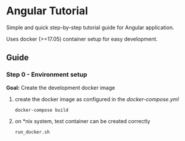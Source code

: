 Angular Tutorial
================

Simple and quick step-by-step tutorial guide for Angular application.

Uses docker (>=17.05) container setup for easy development.

## Guide

### Step 0 - Environment setup

**Goal:** Create the development docker image

1. create the docker image as configured in the _docker-compose.yml_
    ````
    docker-compose build
    ````
1. on *nix system, test container can be created correctly
    ````
    run_docker.sh
    ````

